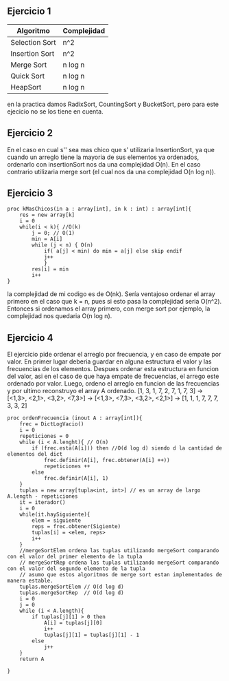 ## Ejercicio 1
| Algoritmo | Complejidad |
|----------|----------|
| Selection Sort | n^2 |
| Insertion Sort | n^2 |
| Merge Sort | n log n |
| Quick Sort | n log n |
| HeapSort | n log n |

en la practica damos RadixSort, CountingSort y BucketSort, pero para este ejecicio no se los tiene en cuenta.

## Ejercicio 2
En el caso en cual s'' sea mas chico que s' utilizaria InsertionSort, ya que cuando un arreglo tiene la mayoria de sus elementos ya ordenados, ordenarlo con insertionSort nos da una complejidad O(n).
En el caso contrario utilizaria merge sort (el cual nos da una complejidad O(n log n)).
## Ejercicio 3
```
proc kMasChicos(in a : array[int], in k : int) : array[int]{
    res = new array[k]
    i = 0
    while(i < k){ //O(k)
        j = 0; // O(1)
        min = A[i]
        while (j < n) { O(n)
            if( a[j] < min) do min = a[j] else skip endif
            j++
            }
        res[i] = min
        i++
}
```
la complejidad de mi codigo es de O(nk). Sería ventajoso ordenar el array primero en el caso que k = n, pues si esto pasa la complejidad seria O(n^2). Entonces si ordenamos el array primero, con merge sort por ejemplo, la complejidad nos quedaria O(n log n).
## Ejercicio 4
El ejercicio pide ordenar el arreglo por frecuencia, y en caso de empate por valor.
En primer lugar deberia guardar en alguna estructura el valor y las frecuencias de los elementos. Despues ordenar esta estructura en funcion del valor, asi en el caso de que haya empate de frecuencias, el arrego este ordenado por valor. Luego, ordeno el arreglo en funcion de las frecuencias y por ultimo reconstruyo el array A ordenado. 
[1, 3, 1, 7, 2, 7, 1, 7, 3] -> [<1,3>, <2,1>, <3,2>, <7,3>] -> [<1,3>, <7,3>, <3,2>, <2,1>] ->  [1, 1, 1, 7, 7, 7, 3, 3, 2]
```
proc ordenFrecuencia (inout A : array[int]){
    frec = DictLogVacio()
    i = 0
    repeticiones = 0
    while (i < A.lenght){ // O(n)
        if (frec.esta(A[i])) then //O(d log d) siendo d la cantidad de elementos del dict
            frec.definir(A[i], frec.obtener(A[i] ++)) 
            repeticiones ++
        else
            frec.definir(A[i], 1)
    }
    tuplas = new array[tupla<int, int>] // es un array de largo A.length - repeticiones
    it = iterador()
    i = 0
    while(it.haySiguiente){
        elem = siguiente
        reps = frec.obtener(Sigiente)
        tuplas[i] = <elem, reps>
        i++
    }
    //mergeSortElem ordena las tuplas utilizando mergeSort comparando con el valor del primer elemento de la tupla
    // mergeSortRep ordena las tuplas utilizando mergeSort comparando con el valor del segundo elemento de la tupla
    // asumo que estos algoritmos de merge sort estan implementados de manera estable.
    tuplas.mergeSortElem // O(d log d) 
    tuplas.mergeSortRep  // O(d log d)
    i = 0
    j = 0
    while (i < A.length){
        if tuplas[j][1] > 0 then
            A[i] = tuplas[j][0]
            i++
            tuplas[j][1] = tuplas[j][1] - 1
        else
            j++
    }
    return A

}
```
